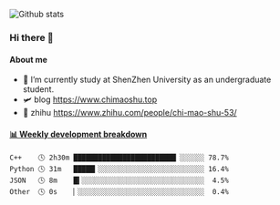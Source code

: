 ![Github stats](https://github-readme-stats.vercel.app/api?username=chimaoshu&show_icons=true&theme=cobalt)

### Hi there 👋

#### About me

- 🏫 I’m currently study at ShenZhen University as an undergraduate student.
- 🛩️ blog  https://www.chimaoshu.top
- 🎯 zhihu https://www.zhihu.com/people/chi-mao-shu-53/

<!-- waka-box start -->
#### <a href="https://gist.github.com/e235103f6d3ace58395a9ff863c34467" target="_blank">📊 Weekly development breakdown</a>
```text
C++    🕓 2h30m █████████████████████████▏░░░░░░ 78.7%
Python 🕓 31m   █████▎░░░░░░░░░░░░░░░░░░░░░░░░░░ 16.4%
JSON   🕓 8m    █▍░░░░░░░░░░░░░░░░░░░░░░░░░░░░░░  4.5%
Other  🕓 0s    ▏░░░░░░░░░░░░░░░░░░░░░░░░░░░░░░░  0.4%
```
<!-- Powered by https://github.com/YouEclipse/waka-box-go . -->
<!-- waka-box end -->

